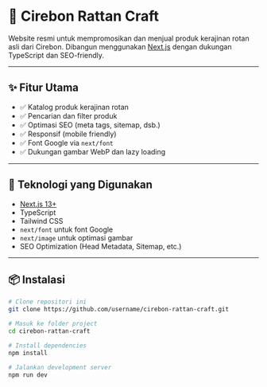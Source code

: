 # 🧺 Cirebon Rattan Craft

Website resmi untuk mempromosikan dan menjual produk kerajinan rotan asli dari Cirebon. Dibangun menggunakan [Next.js](https://nextjs.org) dengan dukungan TypeScript dan SEO-friendly.

---

## ✨ Fitur Utama

- ✅ Katalog produk kerajinan rotan
- ✅ Pencarian dan filter produk
- ✅ Optimasi SEO (meta tags, sitemap, dsb.)
- ✅ Responsif (mobile friendly)
- ✅ Font Google via `next/font`
- ✅ Dukungan gambar WebP dan lazy loading

---

## 🚀 Teknologi yang Digunakan

- [Next.js 13+](https://nextjs.org/)
- TypeScript
- Tailwind CSS
- `next/font` untuk font Google
- `next/image` untuk optimasi gambar
- SEO Optimization (Head Metadata, Sitemap, etc.)

---

## 📦 Instalasi

```bash
# Clone repositori ini
git clone https://github.com/username/cirebon-rattan-craft.git

# Masuk ke folder project
cd cirebon-rattan-craft

# Install dependencies
npm install

# Jalankan development server
npm run dev
```
